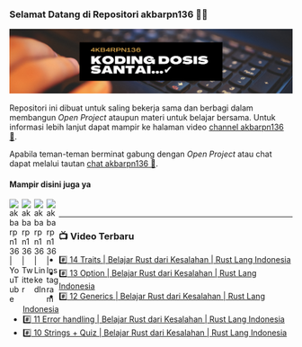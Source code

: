 ### Selamat Datang di Repositori akbarpn136 🙏🏻

![akbarpn136](4kb4rpn136.png)

Repositori ini dibuat untuk saling bekerja sama dan berbagi dalam membangun _Open Project_ ataupun materi untuk belajar 
bersama. Untuk informasi lebih lanjut dapat mampir ke halaman video 
[channel akbarpn136 🎥](https://youtube.com/user/akbarpn136).

Apabila teman-teman berminat gabung dengan _Open Project_ atau chat dapat melalui tautan 
[chat akbarpn136 💬](https://discord.gg/7dTG9sg).

#### Mampir disini juga ya
[<img align="left" alt="akbarpn136 | YouTube" width="22px" src="https://cdn.jsdelivr.net/npm/simple-icons@v3/icons/youtube.svg" />][youtube]
[<img align="left" alt="akbarpn136 | Twitter" width="22px" src="https://cdn.jsdelivr.net/npm/simple-icons@v3/icons/twitter.svg" />][twitter]
[<img align="left" alt="akbarpn136 | LinkedIn" width="22px" src="https://cdn.jsdelivr.net/npm/simple-icons@v3/icons/linkedin.svg" />][linkedin]
[<img align="left" alt="akbarpn136 | Instagram" width="22px" src="https://cdn.jsdelivr.net/npm/simple-icons@v3/icons/instagram.svg" />][instagram]

[twitter]: https://twitter.com/akbarpn136
[youtube]: https://www.youtube.com/user/akbarpn136
[instagram]: https://instagram.com/akbarpn136
[linkedin]: https://www.linkedin.com/in/arizal-akbar-zikri-63461458/

<br />

---

### 📺 Video Terbaru
<!-- YOUTUBE:START -->
- [#️⃣ 14 Traits | Belajar Rust dari Kesalahan | Rust Lang Indonesia](https://www.youtube.com/watch?v=NGsaUyZxHY0)
- [#️⃣ 13 Option | Belajar Rust dari Kesalahan | Rust Lang Indonesia](https://www.youtube.com/watch?v=u_9KhEmb0KM)
- [#️⃣ 12 Generics | Belajar Rust dari Kesalahan | Rust Lang Indonesia](https://www.youtube.com/watch?v=ASYLKroUogI)
- [#️⃣ 11 Error handling | Belajar Rust dari Kesalahan | Rust Lang Indonesia](https://www.youtube.com/watch?v=4GhwUAI1RYA)
- [#️⃣ 10 Strings + Quiz | Belajar Rust dari Kesalahan | Rust Lang Indonesia](https://www.youtube.com/watch?v=L0otLH_qz9M)
<!-- YOUTUBE:END -->

